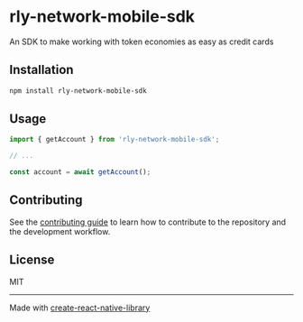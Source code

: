 # rly-network-mobile-sdk

An SDK to make working with token economies as easy as credit cards

## Installation

```sh
npm install rly-network-mobile-sdk
```

## Usage

```js
import { getAccount } from 'rly-network-mobile-sdk';

// ...

const account = await getAccount();
```

## Contributing

See the [contributing guide](CONTRIBUTING.md) to learn how to contribute to the repository and the development workflow.

## License

MIT

---

Made with [create-react-native-library](https://github.com/callstack/react-native-builder-bob)
